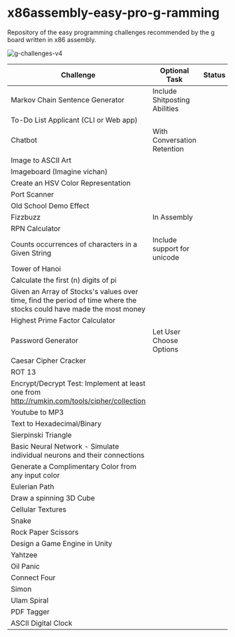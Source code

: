 # x86assembly-easy-pro-g-ramming
Repository of the easy programming challenges recommended by the g board written in x86 assembly.

![g-challenges-v4](https://wiki.installgentoo.com/images/c/c8/V4.png)

Challenge | Optional Task | Status
---------------|---------|-----------
Markov Chain Sentence Generator | Include Shitposting Abilities|
To-Do List Applicant (CLI or Web app) | |
Chatbot | With Conversation Retention |
Image to ASCII Art | |
Imageboard (Imagine vichan) | |
Create an HSV Color Representation | |
Port Scanner | |
Old School Demo Effect | |
Fizzbuzz | In Assembly |
RPN Calculator | |
Counts occurrences of characters in a Given String| Include support for unicode | 
Tower of Hanoi | |
Calculate the first (n) digits of pi | |
Given an Array of Stocks's values over time, find the period of time where the stocks could have made the most money | |
Highest Prime Factor Calculator | |
Password Generator | Let User Choose Options | 
Caesar Cipher Cracker | |
ROT 13 | |
Encrypt/Decrypt Test: Implement at least one from http://rumkin.com/tools/cipher/collection | |
Youtube to MP3 | |
Text to Hexadecimal/Binary | |
Sierpinski Triangle | |
Basic Neural Network - Simulate individual neurons and their connections | |
Generate a Complimentary Color from any input color | |
Eulerian Path | |
Draw a spinning 3D Cube | |
Cellular Textures | |
Snake | |
Rock Paper Scissors | |
Design a Game Engine in Unity | |
Yahtzee | |
Oil Panic | |
Connect Four | |
Simon | |
Ulam Spiral | |
PDF Tagger | |
ASCII Digital Clock | |

